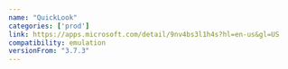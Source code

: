 ```yaml
---
name: "QuickLook"
categories: ['prod']
link: https://apps.microsoft.com/detail/9nv4bs3l1h4s?hl=en-us&gl=US
compatibility: emulation
versionFrom: "3.7.3"
---
```


